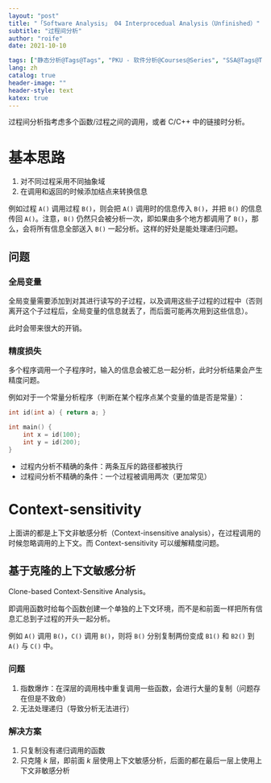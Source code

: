 ```yaml
---
layout: "post"
title: "「Software Analysis」 04 Interprocedual Analysis（Unfinished）"
subtitle: "过程间分析"
author: "roife"
date: 2021-10-10

tags: ["静态分析@Tags@Tags", "PKU - 软件分析@Courses@Series", "SSA@Tags@Tags"]
lang: zh
catalog: true
header-image: ""
header-style: text
katex: true
---
```


过程间分析指考虑多个函数/过程之间的调用，或者 C/C++ 中的链接时分析。

# 基本思路

1. 对不同过程采用不同抽象域
2. 在调用和返回的时候添加结点来转换信息

例如过程 `A()` 调用过程 `B()`，则会把 `A()` 调用时的信息传入 `B()`，并把 `B()` 的信息传回 `A()`。注意，`B()` 仍然只会被分析一次，即如果由多个地方都调用了 `B()`，那么，会将所有信息全部送入 `B()` 一起分析。这样的好处是能处理递归问题。

## 问题

### 全局变量

全局变量需要添加到对其进行读写的子过程，以及调用这些子过程的过程中（否则离开这个子过程后，全局变量的信息就丢了，而后面可能再次用到这些信息）。

此时会带来很大的开销。

### 精度损失

多个程序调用一个子程序时，输入的信息会被汇总一起分析，此时分析结果会产生精度问题。

例如对于一个常量分析程序（判断在某个程序点某个变量的值是否是常量）：

```c
int id(int a) { return a; }

int main() {
    int x = id(100);
    int y = id(200);
}
```

- 过程内分析不精确的条件：两条互斥的路径都被执行
- 过程间分析不精确的条件：一个过程被调用两次（更加常见）

# Context-sensitivity

上面讲的都是上下文非敏感分析（Context-insensitive analysis），在过程调用的时候忽略调用的上下文。而 Context-sensitivity 可以缓解精度问题。

## 基于克隆的上下文敏感分析

Clone-based Context-Sensitive Analysis。

即调用函数时给每个函数创建一个单独的上下文环境，而不是和前面一样把所有信息汇总到子过程的开头一起分析。

例如 `A()` 调用 `B()`，`C()` 调用 `B()`，则将 `B()` 分别复制两份变成 `B1()` 和 `B2()` 到 `A()` 与 `C()` 中。

### 问题

1. 指数爆炸：在深层的调用栈中重复调用一些函数，会进行大量的复制（问题存在但是不致命）
2. 无法处理递归（导致分析无法进行）

### 解决方案

1. 只复制没有递归调用的函数
2. 只克隆 $k$ 层，即前面 $k$ 层使用上下文敏感分析，后面的都在最后一层上使用上下文非敏感分析

